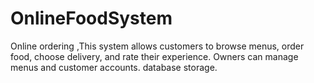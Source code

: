 # OnlineFoodSystem
Online ordering ,This system allows customers to browse menus, order food, choose delivery, and rate their experience. Owners can manage menus and customer accounts. database storage.

